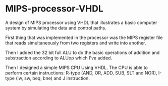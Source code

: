 # MIPS-processor-VHDL

A design of MIPS processor using VHDL that illustrates a basic computer system by simulating the data and control paths.

First thing that was implemented in the processor was the MIPS register file that reads simultaneously from two registers and write into another.

Then I added the 32 bit full ALU to do the basic operations of addition and substraction according to ALUop which I've added.

Then I designed a simple MIPS CPU Using VHDL. The CPU is able to perform certain instructions: R-type (AND, OR, ADD, SUB, SLT and NOR), I-type (lw, sw, beq, bne) and J instruction.
